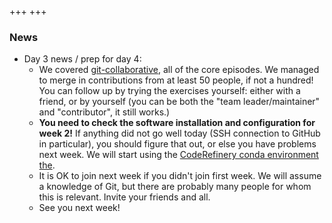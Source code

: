 +++
+++

### News

- Day 3 news / prep for day 4:
  - We covered
    [git-collaborative](https://coderefinery.github.io/git-intro/),
    all of the core episodes. We managed to merge in contributions
    from at least 50 people, if not a hundred!  You can follow up by
    trying the exercises yourself: either with a friend, or by
    yourself (you can be both the "team leader/maintainer" and
    "contributor", it still works.)
  - **You need to check the software installation and configuration
    for week 2!**  If anything did not go well today (SSH connection
    to GitHub in particular), you should figure that out, or else you
    have problems next week.  We will start using the
    [CodeRefinery conda environment the](https://coderefinery.github.io/installation/).
  - It is OK to join next week if you didn't join first week.  We will
    assume a knowledge of Git, but there are probably many people for
    whom this is relevant.  Invite your friends and all.
  - See you next week!
